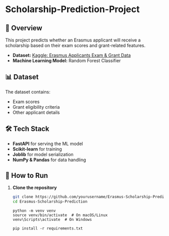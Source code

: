 # Scholarship-Prediction-Project
## 📌 Overview
This project predicts whether an Erasmus applicant will receive a scholarship based on their exam scores and grant-related features. 

- **Dataset:** [Kaggle: Erasmus Applicants Exam & Grant Data](https://www.kaggle.com/datasets/acareren/exam-and-grant-data-of-erasmus-applicants)
- **Machine Learning Model:** Random Forest Classifier

## 📊 Dataset
The dataset contains:
- Exam scores
- Grant eligibility criteria
- Other applicant details

## 🛠️ Tech Stack
- **FastAPI** for serving the ML model
- **Scikit-learn** for training
- **Joblib** for model serialization
- **NumPy & Pandas** for data handling

## 🚀 How to Run
1. **Clone the repository**  
   ```bash
   git clone https://github.com/yourusername/Erasmus-Scholarship-Prediction.git
   cd Erasmus-Scholarship-Prediction
   ```
   ```
   python -m venv venv
   source venv/bin/activate  # On macOS/Linux
   venv\Scripts\activate  # On Windows
   ```
   ```
   pip install -r requirements.txt
   ```


